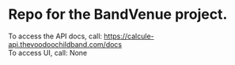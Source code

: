 # Repo for the BandVenue project.
To access the API docs, call: https://calcule-api.thevoodoochildband.com/docs
<br>
To access UI, call: None
